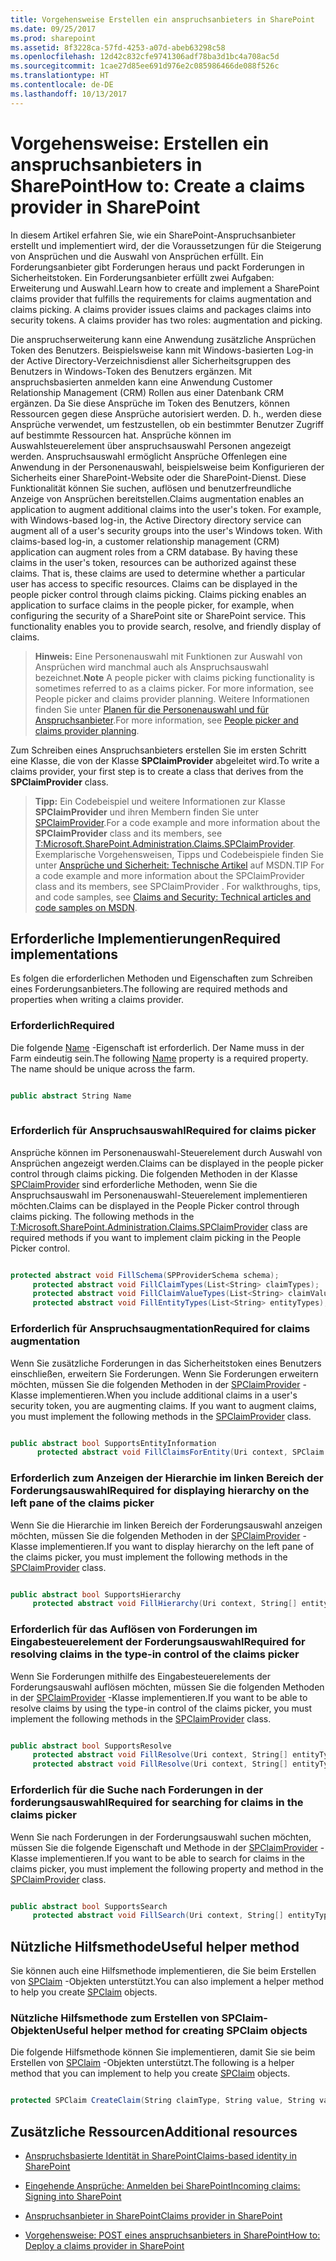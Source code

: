 ```yaml
---
title: Vorgehensweise Erstellen ein anspruchsanbieters in SharePoint
ms.date: 09/25/2017
ms.prod: sharepoint
ms.assetid: 8f3228ca-57fd-4253-a07d-abeb63298c58
ms.openlocfilehash: 12d42c832cfe9741306adf78ba3d1bc4a708ac5d
ms.sourcegitcommit: 1cae27d85ee691d976e2c085986466de088f526c
ms.translationtype: HT
ms.contentlocale: de-DE
ms.lasthandoff: 10/13/2017
---
```

# <a name="how-to-create-a-claims-provider-in-sharepoint"></a><span data-ttu-id="e126a-102">Vorgehensweise: Erstellen ein anspruchsanbieters in SharePoint</span><span class="sxs-lookup"><span data-stu-id="e126a-102">How to: Create a claims provider in SharePoint</span></span>
<span data-ttu-id="e126a-p101">In diesem Artikel erfahren Sie, wie ein SharePoint-Anspruchsanbieter erstellt und implementiert wird, der die Voraussetzungen für die Steigerung von Ansprüchen und die Auswahl von Ansprüchen erfüllt. Ein Forderungsanbieter gibt Forderungen heraus und packt Forderungen in Sicherheitstoken. Ein Forderungsanbieter erfüllt zwei Aufgaben: Erweiterung und Auswahl.</span><span class="sxs-lookup"><span data-stu-id="e126a-p101">Learn how to create and implement a SharePoint claims provider that fulfills the requirements for claims augmentation and claims picking. A claims provider issues claims and packages claims into security tokens. A claims provider has two roles: augmentation and picking.</span></span>
  
    
    

<span data-ttu-id="e126a-p102">Die anspruchserweiterung kann eine Anwendung zusätzliche Ansprüchen Token des Benutzers. Beispielsweise kann mit Windows-basierten Log-in der Active Directory-Verzeichnisdienst aller Sicherheitsgruppen des Benutzers in Windows-Token des Benutzers ergänzen. Mit anspruchsbasierten anmelden kann eine Anwendung Customer Relationship Management (CRM) Rollen aus einer Datenbank CRM ergänzen. Da Sie diese Ansprüche im Token des Benutzers, können Ressourcen gegen diese Ansprüche autorisiert werden. D. h., werden diese Ansprüche verwendet, um festzustellen, ob ein bestimmter Benutzer Zugriff auf bestimmte Ressourcen hat. Ansprüche können im Auswahlsteuerelement über anspruchsauswahl Personen angezeigt werden. Anspruchsauswahl ermöglicht Ansprüche Offenlegen eine Anwendung in der Personenauswahl, beispielsweise beim Konfigurieren der Sicherheits einer SharePoint-Website oder die SharePoint-Dienst. Diese Funktionalität können Sie suchen, auflösen und benutzerfreundliche Anzeige von Ansprüchen bereitstellen.</span><span class="sxs-lookup"><span data-stu-id="e126a-p102">Claims augmentation enables an application to augment additional claims into the user's token. For example, with Windows-based log-in, the Active Directory directory service can augment all of a user's security groups into the user's Windows token. With claims-based log-in, a customer relationship management (CRM) application can augment roles from a CRM database. By having these claims in the user's token, resources can be authorized against these claims. That is, these claims are used to determine whether a particular user has access to specific resources. Claims can be displayed in the people picker control through claims picking. Claims picking enables an application to surface claims in the people picker, for example, when configuring the security of a SharePoint site or SharePoint service. This functionality enables you to provide search, resolve, and friendly display of claims.</span></span>
  
    
    


> <span data-ttu-id="e126a-114">**Hinweis:** Eine Personenauswahl mit Funktionen zur Auswahl von Ansprüchen wird manchmal auch als Anspruchsauswahl bezeichnet.</span><span class="sxs-lookup"><span data-stu-id="e126a-114">**Note** A people picker with claims picking functionality is sometimes referred to as a claims picker. For more information, see  People picker and claims provider planning.</span></span> <span data-ttu-id="e126a-115">Weitere Informationen finden Sie unter [Planen für die Personenauswahl und für Anspruchsanbieter](http://technet.microsoft.com/en-us/library/gg602063.aspx).</span><span class="sxs-lookup"><span data-stu-id="e126a-115">For more information, see  [People picker and claims provider planning](http://technet.microsoft.com/en-us/library/gg602063.aspx).</span></span> 
  
    
    

<span data-ttu-id="e126a-116">Zum Schreiben eines Anspruchsanbieters erstellen Sie im ersten Schritt eine Klasse, die von der Klasse **SPClaimProvider** abgeleitet wird.</span><span class="sxs-lookup"><span data-stu-id="e126a-116">To write a claims provider, your first step is to create a class that derives from the **SPClaimProvider** class.</span></span>
> <span data-ttu-id="e126a-117">**Tipp:** Ein Codebeispiel und weitere Informationen zur Klasse **SPClaimProvider** und ihren Membern finden Sie unter [SPClaimProvider](https://msdn.microsoft.com/library/Microsoft.SharePoint.Administration.Claims.SPClaimProvider.aspx).</span><span class="sxs-lookup"><span data-stu-id="e126a-117">For a code example and more information about the **SPClaimProvider** class and its members, see [T:Microsoft.SharePoint.Administration.Claims.SPClaimProvider](https://msdn.microsoft.com/library/Microsoft.SharePoint.Administration.Claims.SPClaimProvider.aspx).</span></span> <span data-ttu-id="e126a-118">Exemplarische Vorgehensweisen, Tipps und Codebeispiele finden Sie unter [Ansprüche und Sicherheit: Technische Artikel](http://msdn.microsoft.com/library/f773fd4a-53ec-4656-bd08-e6c435e6f103%28Office.15%29.aspx) auf MSDN.</span><span class="sxs-lookup"><span data-stu-id="e126a-118">TIP For a code example and more information about the SPClaimProvider class and its members, see SPClaimProvider . For walkthroughs, tips, and code samples, see [Claims and Security: Technical articles and code samples on MSDN](http://msdn.microsoft.com/library/f773fd4a-53ec-4656-bd08-e6c435e6f103%28Office.15%29.aspx).</span></span> 
  
    
    


## <a name="required-implementations"></a><span data-ttu-id="e126a-119">Erforderliche Implementierungen</span><span class="sxs-lookup"><span data-stu-id="e126a-119">Required implementations</span></span>
<span data-ttu-id="e126a-120"><a name="SP15_HowToCreateClaimsProvider_ReqImplementations"> </a></span><span class="sxs-lookup"><span data-stu-id="e126a-120"></span></span>

<span data-ttu-id="e126a-121">Es folgen die erforderlichen Methoden und Eigenschaften zum Schreiben eines Forderungsanbieters.</span><span class="sxs-lookup"><span data-stu-id="e126a-121">The following are required methods and properties when writing a claims provider.</span></span>
  
    
    

### <a name="required"></a><span data-ttu-id="e126a-122">Erforderlich</span><span class="sxs-lookup"><span data-stu-id="e126a-122">Required</span></span>

<span data-ttu-id="e126a-p105">Die folgende  [Name](https://msdn.microsoft.com/library/Microsoft.SharePoint.Administration.Claims.SPClaimProvider.Name.aspx) -Eigenschaft ist erforderlich. Der Name muss in der Farm eindeutig sein.</span><span class="sxs-lookup"><span data-stu-id="e126a-p105">The following  [Name](https://msdn.microsoft.com/library/Microsoft.SharePoint.Administration.Claims.SPClaimProvider.Name.aspx) property is a required property. The name should be unique across the farm.</span></span>
  
    
    

```cs

public abstract String Name
      
```


### <a name="required-for-claims-picker"></a><span data-ttu-id="e126a-125">Erforderlich für Anspruchsauswahl</span><span class="sxs-lookup"><span data-stu-id="e126a-125">Required for claims picker</span></span>

<span data-ttu-id="e126a-126">Ansprüche können im Personenauswahl-Steuerelement durch Auswahl von Ansprüchen angezeigt werden.</span><span class="sxs-lookup"><span data-stu-id="e126a-126">Claims can be displayed in the people picker control through claims picking.</span></span> <span data-ttu-id="e126a-127">Die folgenden Methoden in der Klasse [SPClaimProvider](https://msdn.microsoft.com/library/Microsoft.SharePoint.Administration.Claims.SPClaimProvider.aspx) sind erforderliche Methoden, wenn Sie die Anspruchsauswahl im Personenauswahl-Steuerelement implementieren möchten.</span><span class="sxs-lookup"><span data-stu-id="e126a-127">Claims can be displayed in the People Picker control through claims picking. The following methods in the [T:Microsoft.SharePoint.Administration.Claims.SPClaimProvider](https://msdn.microsoft.com/library/Microsoft.SharePoint.Administration.Claims.SPClaimProvider.aspx) class are required methods if you want to implement claim picking in the People Picker control.</span></span>
  
    
    

```cs

protected abstract void FillSchema(SPProviderSchema schema);
     protected abstract void FillClaimTypes(List<String> claimTypes);
     protected abstract void FillClaimValueTypes(List<String> claimValueTypes);
     protected abstract void FillEntityTypes(List<String> entityTypes);

```


### <a name="required-for-claims-augmentation"></a><span data-ttu-id="e126a-128">Erforderlich für Anspruchsaugmentation</span><span class="sxs-lookup"><span data-stu-id="e126a-128">Required for claims augmentation</span></span>

<span data-ttu-id="e126a-p107">Wenn Sie zusätzliche Forderungen in das Sicherheitstoken eines Benutzers einschließen, erweitern Sie Forderungen. Wenn Sie Forderungen erweitern möchten, müssen Sie die folgenden Methoden in der  [SPClaimProvider](https://msdn.microsoft.com/library/Microsoft.SharePoint.Administration.Claims.SPClaimProvider.aspx) -Klasse implementieren.</span><span class="sxs-lookup"><span data-stu-id="e126a-p107">When you include additional claims in a user's security token, you are augmenting claims. If you want to augment claims, you must implement the following methods in the  [SPClaimProvider](https://msdn.microsoft.com/library/Microsoft.SharePoint.Administration.Claims.SPClaimProvider.aspx) class.</span></span>
  
    
    

```cs

public abstract bool SupportsEntityInformation
      protected abstract void FillClaimsForEntity(Uri context, SPClaim entity, List<SPClaim> claims);

```


### <a name="required-for-displaying-hierarchy-on-the-left-pane-of-the-claims-picker"></a><span data-ttu-id="e126a-131">Erforderlich zum Anzeigen der Hierarchie im linken Bereich der Forderungsauswahl</span><span class="sxs-lookup"><span data-stu-id="e126a-131">Required for displaying hierarchy on the left pane of the claims picker</span></span>

<span data-ttu-id="e126a-132">Wenn Sie die Hierarchie im linken Bereich der Forderungsauswahl anzeigen möchten, müssen Sie die folgenden Methoden in der  [SPClaimProvider](https://msdn.microsoft.com/library/Microsoft.SharePoint.Administration.Claims.SPClaimProvider.aspx) -Klasse implementieren.</span><span class="sxs-lookup"><span data-stu-id="e126a-132">If you want to display hierarchy on the left pane of the claims picker, you must implement the following methods in the  [SPClaimProvider](https://msdn.microsoft.com/library/Microsoft.SharePoint.Administration.Claims.SPClaimProvider.aspx) class.</span></span>
  
    
    

```cs

public abstract bool SupportsHierarchy
     protected abstract void FillHierarchy(Uri context, String[] entityTypes, String hierarchyNodeID, int numberOfLevels, bool includeEntityData, SPProviderHierarchyTree hierarchy);

```


### <a name="required-for-resolving-claims-in-the-type-in-control-of-the-claims-picker"></a><span data-ttu-id="e126a-133">Erforderlich für das Auflösen von Forderungen im Eingabesteuerelement der Forderungsauswahl</span><span class="sxs-lookup"><span data-stu-id="e126a-133">Required for resolving claims in the type-in control of the claims picker</span></span>

<span data-ttu-id="e126a-134">Wenn Sie Forderungen mithilfe des Eingabesteuerelements der Forderungsauswahl auflösen möchten, müssen Sie die folgenden Methoden in der  [SPClaimProvider](https://msdn.microsoft.com/library/Microsoft.SharePoint.Administration.Claims.SPClaimProvider.aspx) -Klasse implementieren.</span><span class="sxs-lookup"><span data-stu-id="e126a-134">If you want to be able to resolve claims by using the type-in control of the claims picker, you must implement the following methods in the  [SPClaimProvider](https://msdn.microsoft.com/library/Microsoft.SharePoint.Administration.Claims.SPClaimProvider.aspx) class.</span></span>
  
    
    

```cs

public abstract bool SupportsResolve
     protected abstract void FillResolve(Uri context, String[] entityTypes, String resolveInput, List<PickerEntity> resolved);
     protected abstract void FillResolve(Uri context, String[] entityTypes, SPClaim resolveInput, List<PickerEntity> resolved);

```


### <a name="required-for-searching-for-claims-in-the-claims-picker"></a><span data-ttu-id="e126a-135">Erforderlich für die Suche nach Forderungen in der forderungsauswahl</span><span class="sxs-lookup"><span data-stu-id="e126a-135">Required for searching for claims in the claims picker</span></span>

<span data-ttu-id="e126a-136">Wenn Sie nach Forderungen in der Forderungsauswahl suchen möchten, müssen Sie die folgende Eigenschaft und Methode in der  [SPClaimProvider](https://msdn.microsoft.com/library/Microsoft.SharePoint.Administration.Claims.SPClaimProvider.aspx) -Klasse implementieren.</span><span class="sxs-lookup"><span data-stu-id="e126a-136">If you want to be able to search for claims in the claims picker, you must implement the following property and method in the  [SPClaimProvider](https://msdn.microsoft.com/library/Microsoft.SharePoint.Administration.Claims.SPClaimProvider.aspx) class.</span></span>
  
    
    

```cs

public abstract bool SupportsSearch
     protected abstract void FillSearch(Uri context, String[] entityTypes, String searchPattern, String hierarchyNodeID, int maxCount, SPProviderHierarchyTree searchTree);

```


## <a name="useful-helper-method"></a><span data-ttu-id="e126a-137">Nützliche Hilfsmethode</span><span class="sxs-lookup"><span data-stu-id="e126a-137">Useful helper method</span></span>
<span data-ttu-id="e126a-138"><a name="SP15_HowToCreateClaimsProvider_UsefulHelperMethod"> </a></span><span class="sxs-lookup"><span data-stu-id="e126a-138"></span></span>

<span data-ttu-id="e126a-139">Sie können auch eine Hilfsmethode implementieren, die Sie beim Erstellen von  [SPClaim](https://msdn.microsoft.com/library/Microsoft.SharePoint.Administration.Claims.SPClaim.aspx) -Objekten unterstützt.</span><span class="sxs-lookup"><span data-stu-id="e126a-139">You can also implement a helper method to help you create  [SPClaim](https://msdn.microsoft.com/library/Microsoft.SharePoint.Administration.Claims.SPClaim.aspx) objects.</span></span>
  
    
    

### <a name="useful-helper-method-for-creating-spclaim-objects"></a><span data-ttu-id="e126a-140">Nützliche Hilfsmethode zum Erstellen von SPClaim-Objekten</span><span class="sxs-lookup"><span data-stu-id="e126a-140">Useful helper method for creating SPClaim objects</span></span>

<span data-ttu-id="e126a-141">Die folgende Hilfsmethode können Sie implementieren, damit Sie sie beim Erstellen von  [SPClaim](https://msdn.microsoft.com/library/Microsoft.SharePoint.Administration.Claims.SPClaim.aspx) -Objekten unterstützt.</span><span class="sxs-lookup"><span data-stu-id="e126a-141">The following is a helper method that you can implement to help you create  [SPClaim](https://msdn.microsoft.com/library/Microsoft.SharePoint.Administration.Claims.SPClaim.aspx) objects.</span></span>
  
    
    

```cs

protected SPClaim CreateClaim(String claimType, String value, String valueType)
```


## <a name="additional-resources"></a><span data-ttu-id="e126a-142">Zusätzliche Ressourcen</span><span class="sxs-lookup"><span data-stu-id="e126a-142">Additional resources</span></span>
<span data-ttu-id="e126a-143"><a name="SP15_HowToCreateClaimsProvider_AdditionalResources"> </a></span><span class="sxs-lookup"><span data-stu-id="e126a-143"></span></span>


-  [<span data-ttu-id="e126a-144">Anspruchsbasierte Identität in SharePoint</span><span class="sxs-lookup"><span data-stu-id="e126a-144">Claims-based identity in SharePoint</span></span>](claims-based-identity-in-sharepoint.md)
    
  
-  [<span data-ttu-id="e126a-145">Eingehende Ansprüche: Anmelden bei SharePoint</span><span class="sxs-lookup"><span data-stu-id="e126a-145">Incoming claims: Signing into SharePoint</span></span>](incoming-claims-signing-into-sharepoint.md)
    
  
-  [<span data-ttu-id="e126a-146">Anspruchsanbieter in SharePoint</span><span class="sxs-lookup"><span data-stu-id="e126a-146">Claims provider in SharePoint</span></span>](claims-provider-in-sharepoint.md)
    
  
-  [<span data-ttu-id="e126a-147">Vorgehensweise: POST eines anspruchsanbieters in SharePoint</span><span class="sxs-lookup"><span data-stu-id="e126a-147">How to: Deploy a claims provider in SharePoint</span></span>](how-to-deploy-a-claims-provider-in-sharepoint.md)
    
  

